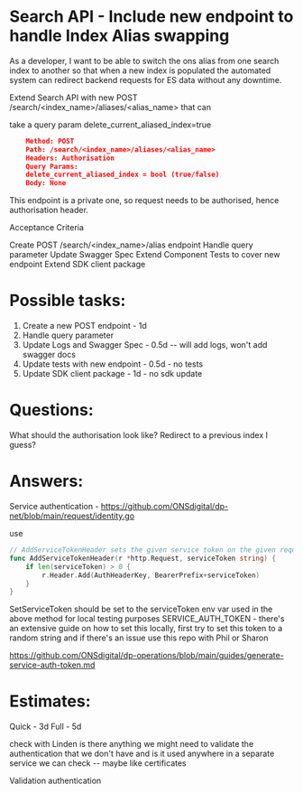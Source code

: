 # Search API - Include new endpoint to handle Index Alias swapping

As a developer, I want to be able to switch the ons alias from one search index to another
so that when a new index is populated the automated system can redirect backend requests
for ES data without any downtime.

Extend Search API with new POST /search/<index_name>/aliases/<alias_name> that can

take a query param delete_current_aliased_index=true
```json
    Method: POST
    Path: /search/<index_name>/aliases/<alias_name>
    Headers: Authorisation
    Query Params:
    delete_current_aliased_index = bool (true/false)
    Body: None
```

This endpoint is a private one, so request needs to be authorised, hence authorisation
header.

Acceptance Criteria

Create POST /search/<index_name>/alias endpoint
Handle query parameter
Update Swagger Spec
Extend Component Tests to cover new endpoint
Extend SDK client package

# Possible tasks:

1. Create a new POST endpoint - 1d
1. Handle query parameter
1. Update Logs and Swagger Spec - 0.5d  -- will add logs, won't add swagger docs
1. Update tests with new endpoint - 0.5d - no tests
1. Update SDK client package - 1d - no sdk update
 
# Questions:

What should the authorisation look like?
Redirect to a previous index I guess?

# Answers:

Service authentication - https://github.com/ONSdigital/dp-net/blob/main/request/identity.go

use 
```go
// AddServiceTokenHeader sets the given service token on the given request
func AddServiceTokenHeader(r *http.Request, serviceToken string) {
	if len(serviceToken) > 0 {
		r.Header.Add(AuthHeaderKey, BearerPrefix+serviceToken)
	}
}
```

SetServiceToken should be set to the serviceToken env var used in the above method for local testing purposes
SERVICE_AUTH_TOKEN - there's an extensive guide on how to set this locally,
first try to set this token to a random string and if there's an issue use this repo with Phil or Sharon

https://github.com/ONSdigital/dp-operations/blob/main/guides/generate-service-auth-token.md

# Estimates:

Quick - 3d 
Full - 5d 

check with Linden is there anything we might need to validate the authentication that we don't have and is it used anywhere in a separate service we can check -- maybe like certificates 

Validation authentication